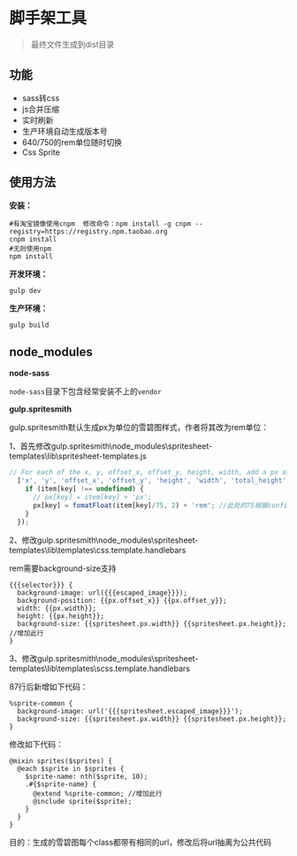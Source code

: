 # 脚手架工具

> 最终文件生成到dist目录

## 功能

- sass转css
- js合并压缩
- 实时刷新
- 生产环境自动生成版本号
- 640/750的rem单位随时切换
- Css Sprite

## 使用方法

**安装：**

```
#有淘宝镜像使用cnpm  修改命令：npm install -g cnpm --registry=https://registry.npm.taobao.org
cnpm install   
#无则使用npm
npm install
```

**开发环境：**

```
gulp dev
```

**生产环境：**

```
gulp build
```

## node_modules

**node-sass**

`node-sass`目录下包含经常安装不上的`vendor`

**gulp.spritesmith**

gulp.spritesmith默认生成px为单位的雪碧图样式，作者将其改为rem单位：

1、首先修改gulp.spritesmith\node_modules\spritesheet-templates\lib\spritesheet-templates.js

```javascript
// For each of the x, y, offset_x, offset_y, height, width, add a px after that
  ['x', 'y', 'offset_x', 'offset_y', 'height', 'width', 'total_height', 'total_width'].forEach(function (key) {
    if (item[key] !== undefined) {
      // px[key] = item[key] + 'px';
      px[key] = fomatFloat(item[key]/75, 2) + 'rem'; //此处的75根据config.scss的$output值进行设置   750 -> 75   640 -> 40
    }
  });
```

2、修改gulp.spritesmith\node_modules\spritesheet-templates\lib\templates\css.template.handlebars

rem需要background-size支持

```
{{{selector}}} {
  background-image: url({{{escaped_image}}});
  background-position: {{px.offset_x}} {{px.offset_y}};
  width: {{px.width}};
  height: {{px.height}};
  background-size: {{spritesheet.px.width}} {{spritesheet.px.height}}; //增加此行
}
```

3、修改gulp.spritesmith\node_modules\spritesheet-templates\lib\templates\scss.template.handlebars

87行后新增如下代码：

```
%sprite-common {
  background-image: url('{{{spritesheet.escaped_image}}}');
  background-size: {{spritesheet.px.width}} {{spritesheet.px.height}};
}
```

修改如下代码：

```
@mixin sprites($sprites) {
  @each $sprite in $sprites {
    $sprite-name: nth($sprite, 10);
    .#{$sprite-name} {
      @extend %sprite-common; //增加此行
      @include sprite($sprite);
    }
  }
}
```

目的：生成的雪碧图每个class都带有相同的url，修改后将url抽离为公共代码

